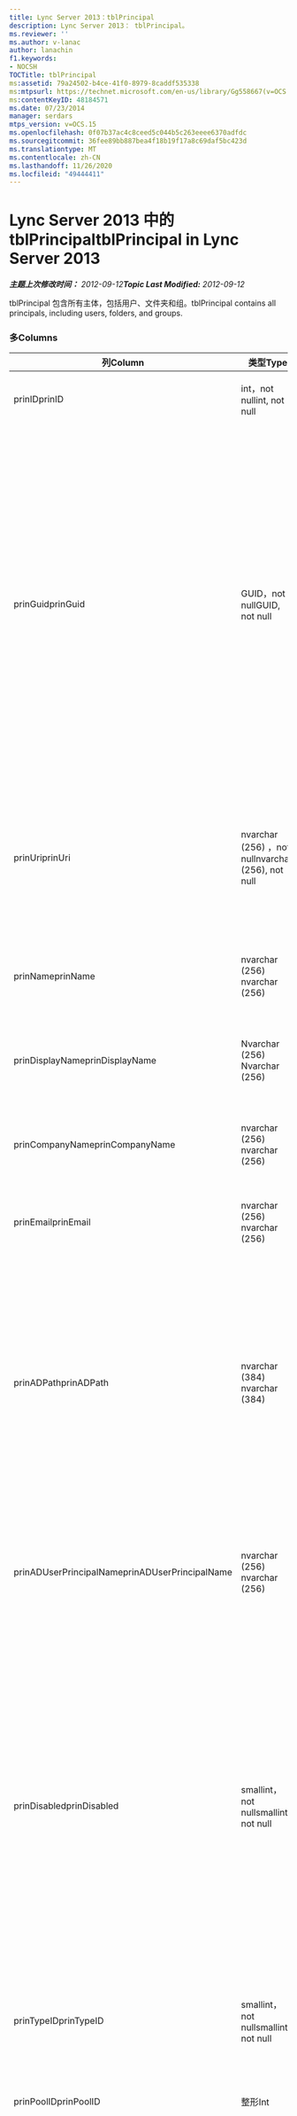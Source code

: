 ```yaml
---
title: Lync Server 2013：tblPrincipal
description: Lync Server 2013： tblPrincipal。
ms.reviewer: ''
ms.author: v-lanac
author: lanachin
f1.keywords:
- NOCSH
TOCTitle: tblPrincipal
ms:assetid: 79a24502-b4ce-41f0-8979-8caddf535338
ms:mtpsurl: https://technet.microsoft.com/en-us/library/Gg558667(v=OCS.15)
ms:contentKeyID: 48184571
ms.date: 07/23/2014
manager: serdars
mtps_version: v=OCS.15
ms.openlocfilehash: 0f07b37ac4c8ceed5c044b5c263eeee6370adfdc
ms.sourcegitcommit: 36fee89bb887bea4f18b19f17a8c69daf5bc423d
ms.translationtype: MT
ms.contentlocale: zh-CN
ms.lasthandoff: 11/26/2020
ms.locfileid: "49444411"
---
```

# <a name="tblprincipal-in-lync-server-2013"></a><span data-ttu-id="a93a0-103">Lync Server 2013 中的 tblPrincipal</span><span class="sxs-lookup"><span data-stu-id="a93a0-103">tblPrincipal in Lync Server 2013</span></span>

<div data-xmlns="http://www.w3.org/1999/xhtml">

<div class="topic" data-xmlns="http://www.w3.org/1999/xhtml" data-msxsl="urn:schemas-microsoft-com:xslt" data-cs="https://msdn.microsoft.com/">

<div data-asp="https://msdn2.microsoft.com/asp">



</div>

<div id="mainSection">

<div id="mainBody"><span data-ttu-id="a93a0-104">

<span> </span></span><span class="sxs-lookup"><span data-stu-id="a93a0-104">

<span> </span></span></span>

<span data-ttu-id="a93a0-105">_**主题上次修改时间：** 2012-09-12_</span><span class="sxs-lookup"><span data-stu-id="a93a0-105">_**Topic Last Modified:** 2012-09-12_</span></span>

<span data-ttu-id="a93a0-106">tblPrincipal 包含所有主体，包括用户、文件夹和组。</span><span class="sxs-lookup"><span data-stu-id="a93a0-106">tblPrincipal contains all principals, including users, folders, and groups.</span></span>

### <a name="columns"></a><span data-ttu-id="a93a0-107">多</span><span class="sxs-lookup"><span data-stu-id="a93a0-107">Columns</span></span>

<table>
<colgroup>
<col style="width: 33%" />
<col style="width: 33%" />
<col style="width: 33%" />
</colgroup>
<thead>
<tr class="header">
<th><span data-ttu-id="a93a0-108">列</span><span class="sxs-lookup"><span data-stu-id="a93a0-108">Column</span></span></th>
<th><span data-ttu-id="a93a0-109">类型</span><span class="sxs-lookup"><span data-stu-id="a93a0-109">Type</span></span></th>
<th><span data-ttu-id="a93a0-110">说明</span><span class="sxs-lookup"><span data-stu-id="a93a0-110">Description</span></span></th>
</tr>
</thead>
<tbody>
<tr class="odd">
<td><p><span data-ttu-id="a93a0-111">prinID</span><span class="sxs-lookup"><span data-stu-id="a93a0-111">prinID</span></span></p></td>
<td><p><span data-ttu-id="a93a0-112">int，not null</span><span class="sxs-lookup"><span data-stu-id="a93a0-112">int, not null</span></span></p></td>
<td><p><span data-ttu-id="a93a0-113">主体 ID。</span><span class="sxs-lookup"><span data-stu-id="a93a0-113">Principal ID.</span></span></p></td>
</tr>
<tr class="even">
<td><p><span data-ttu-id="a93a0-114">prinGuid</span><span class="sxs-lookup"><span data-stu-id="a93a0-114">prinGuid</span></span></p></td>
<td><p><span data-ttu-id="a93a0-115">GUID，not null</span><span class="sxs-lookup"><span data-stu-id="a93a0-115">GUID, not null</span></span></p></td>
<td><p><span data-ttu-id="a93a0-116">主体 GUID。</span><span class="sxs-lookup"><span data-stu-id="a93a0-116">Principal GUID.</span></span> <span data-ttu-id="a93a0-117">它被广泛用作备用主键，因为它的含义与 Active Directory 域服务空间中的含义相同。</span><span class="sxs-lookup"><span data-stu-id="a93a0-117">This is broadly used as an alternate primary key because its meaning crosses over into the Active Directory Domain Services space.</span></span> <span data-ttu-id="a93a0-118"> (缓存主体的 GUID 等于相应的 Active Directory 对象 GUID。 ) </span><span class="sxs-lookup"><span data-stu-id="a93a0-118">(The GUID for a cached principal is equal to the corresponding Active Directory object GUID.)</span></span></p></td>
</tr>
<tr class="odd">
<td><p><span data-ttu-id="a93a0-119">prinUri</span><span class="sxs-lookup"><span data-stu-id="a93a0-119">prinUri</span></span></p></td>
<td><p><span data-ttu-id="a93a0-120">nvarchar (256) ，not null</span><span class="sxs-lookup"><span data-stu-id="a93a0-120">nvarchar (256), not null</span></span></p></td>
<td><p><span data-ttu-id="a93a0-121">主体 URI。</span><span class="sxs-lookup"><span data-stu-id="a93a0-121">Principal URI.</span></span> <span data-ttu-id="a93a0-122">SIP 方案用于用户，并且 ma-grp 用于几乎所有其他内容。</span><span class="sxs-lookup"><span data-stu-id="a93a0-122">The SIP scheme is used for users, and ma-grp is used for almost everything else.</span></span></p></td>
</tr>
<tr class="even">
<td><p><span data-ttu-id="a93a0-123">prinName</span><span class="sxs-lookup"><span data-stu-id="a93a0-123">prinName</span></span></p></td>
<td><p><span data-ttu-id="a93a0-124">nvarchar (256) </span><span class="sxs-lookup"><span data-stu-id="a93a0-124">nvarchar (256)</span></span></p></td>
<td><p><span data-ttu-id="a93a0-125">公用名。</span><span class="sxs-lookup"><span data-stu-id="a93a0-125">Common name.</span></span> <span data-ttu-id="a93a0-126">仅由用户类型使用。</span><span class="sxs-lookup"><span data-stu-id="a93a0-126">Used only by user types.</span></span></p></td>
</tr>
<tr class="odd">
<td><p><span data-ttu-id="a93a0-127">prinDisplayName</span><span class="sxs-lookup"><span data-stu-id="a93a0-127">prinDisplayName</span></span></p></td>
<td><p><span data-ttu-id="a93a0-128">Nvarchar (256) </span><span class="sxs-lookup"><span data-stu-id="a93a0-128">Nvarchar (256)</span></span></p></td>
<td><p><span data-ttu-id="a93a0-129">显示名称。</span><span class="sxs-lookup"><span data-stu-id="a93a0-129">Display name.</span></span> <span data-ttu-id="a93a0-130">仅由用户类型使用。</span><span class="sxs-lookup"><span data-stu-id="a93a0-130">Used only by user types.</span></span></p></td>
</tr>
<tr class="even">
<td><p><span data-ttu-id="a93a0-131">prinCompanyName</span><span class="sxs-lookup"><span data-stu-id="a93a0-131">prinCompanyName</span></span></p></td>
<td><p><span data-ttu-id="a93a0-132">nvarchar (256) </span><span class="sxs-lookup"><span data-stu-id="a93a0-132">nvarchar (256)</span></span></p></td>
<td><p><span data-ttu-id="a93a0-133">公司名称。</span><span class="sxs-lookup"><span data-stu-id="a93a0-133">Company name.</span></span> <span data-ttu-id="a93a0-134">仅由用户类型使用。</span><span class="sxs-lookup"><span data-stu-id="a93a0-134">Used only by user types.</span></span></p></td>
</tr>
<tr class="odd">
<td><p><span data-ttu-id="a93a0-135">prinEmail</span><span class="sxs-lookup"><span data-stu-id="a93a0-135">prinEmail</span></span></p></td>
<td><p><span data-ttu-id="a93a0-136">nvarchar (256) </span><span class="sxs-lookup"><span data-stu-id="a93a0-136">nvarchar (256)</span></span></p></td>
<td><p><span data-ttu-id="a93a0-137">电子邮件。</span><span class="sxs-lookup"><span data-stu-id="a93a0-137">Email.</span></span> <span data-ttu-id="a93a0-138">仅由用户类型使用。</span><span class="sxs-lookup"><span data-stu-id="a93a0-138">Used only by user types.</span></span></p></td>
</tr>
<tr class="even">
<td><p><span data-ttu-id="a93a0-139">prinADPath</span><span class="sxs-lookup"><span data-stu-id="a93a0-139">prinADPath</span></span></p></td>
<td><p><span data-ttu-id="a93a0-140">nvarchar (384) </span><span class="sxs-lookup"><span data-stu-id="a93a0-140">nvarchar (384)</span></span></p></td>
<td><p><span data-ttu-id="a93a0-141">Active Directory 对象的域名，主体是的缓存版本。</span><span class="sxs-lookup"><span data-stu-id="a93a0-141">Domain name of the Active Directory object that the principal is a cached version of.</span></span> <span data-ttu-id="a93a0-142">对于非 Active Directory (对象的类型（如系统用户) ）可能为 Null。</span><span class="sxs-lookup"><span data-stu-id="a93a0-142">Can be Null for types that are not Active Directory objects (such as system users).</span></span></p></td>
</tr>
<tr class="odd">
<td><p><span data-ttu-id="a93a0-143">prinADUserPrincipalName</span><span class="sxs-lookup"><span data-stu-id="a93a0-143">prinADUserPrincipalName</span></span></p></td>
<td><p><span data-ttu-id="a93a0-144">nvarchar (256) </span><span class="sxs-lookup"><span data-stu-id="a93a0-144">nvarchar (256)</span></span></p></td>
<td><p><span data-ttu-id="a93a0-145">用户的用户主体名称 (UPN) 。</span><span class="sxs-lookup"><span data-stu-id="a93a0-145">User’s user principal name (UPN).</span></span> <span data-ttu-id="a93a0-146">仅由常规用户类型使用。</span><span class="sxs-lookup"><span data-stu-id="a93a0-146">Used only by regular user types.</span></span></p></td>
</tr>
<tr class="even">
<td><p><span data-ttu-id="a93a0-147">prinDisabled</span><span class="sxs-lookup"><span data-stu-id="a93a0-147">prinDisabled</span></span></p></td>
<td><p><span data-ttu-id="a93a0-148">smallint，not null</span><span class="sxs-lookup"><span data-stu-id="a93a0-148">smallint, not null</span></span></p></td>
<td><ul>
<li><p><span data-ttu-id="a93a0-149">0：主体处于活动状态。</span><span class="sxs-lookup"><span data-stu-id="a93a0-149">0: Principal is active.</span></span></p></li>
<li><p><span data-ttu-id="a93a0-150">1：主体被禁用，因为用户的 SIP 功能已被禁用。</span><span class="sxs-lookup"><span data-stu-id="a93a0-150">1: Principal is disabled because user’s SIP capabilities are disabled.</span></span></p></li>
<li><p><span data-ttu-id="a93a0-151">2：删除主体，因为关联的 AD 对象已被删除。</span><span class="sxs-lookup"><span data-stu-id="a93a0-151">2: Principal is deleted because associated AD object has been deleted.</span></span></p></li>
</ul></td>
</tr>
<tr class="odd">
<td><p><span data-ttu-id="a93a0-152">prinTypeID</span><span class="sxs-lookup"><span data-stu-id="a93a0-152">prinTypeID</span></span></p></td>
<td><p><span data-ttu-id="a93a0-153">smallint，not null</span><span class="sxs-lookup"><span data-stu-id="a93a0-153">smallint, not null</span></span></p></td>
<td><p><span data-ttu-id="a93a0-154">TblPrincipalType table 中的主体类型 () 。</span><span class="sxs-lookup"><span data-stu-id="a93a0-154">Principal type (from tblPrincipalType table).</span></span></p></td>
</tr>
<tr class="even">
<td><p><span data-ttu-id="a93a0-155">prinPoolID</span><span class="sxs-lookup"><span data-stu-id="a93a0-155">prinPoolID</span></span></p></td>
<td><p><span data-ttu-id="a93a0-156">整形</span><span class="sxs-lookup"><span data-stu-id="a93a0-156">Int</span></span></p></td>
<td><p><span data-ttu-id="a93a0-157">主体的 Lync 池分配。</span><span class="sxs-lookup"><span data-stu-id="a93a0-157">Lync pool assignment for the principal.</span></span></p></td>
</tr>
<tr class="odd">
<td><p><span data-ttu-id="a93a0-158">prinPolicyID</span><span class="sxs-lookup"><span data-stu-id="a93a0-158">prinPolicyID</span></span></p></td>
<td><p><span data-ttu-id="a93a0-159">整形</span><span class="sxs-lookup"><span data-stu-id="a93a0-159">Int</span></span></p></td>
<td><p><span data-ttu-id="a93a0-160">用户的持久聊天服务器策略值（如果存在标记类型策略）。</span><span class="sxs-lookup"><span data-stu-id="a93a0-160">Persistent Chat Server policy value for user, if tag type policy is present.</span></span></p></td>
</tr>
<tr class="even">
<td><p><span data-ttu-id="a93a0-161">prinAddedBy</span><span class="sxs-lookup"><span data-stu-id="a93a0-161">prinAddedBy</span></span></p></td>
<td><p><span data-ttu-id="a93a0-162">int</span><span class="sxs-lookup"><span data-stu-id="a93a0-162">int</span></span></p></td>
<td><p><span data-ttu-id="a93a0-163">创建者的主体 ID。</span><span class="sxs-lookup"><span data-stu-id="a93a0-163">Principal ID of the creator.</span></span></p></td>
</tr>
<tr class="odd">
<td><p><span data-ttu-id="a93a0-164">prinAddedOn</span><span class="sxs-lookup"><span data-stu-id="a93a0-164">prinAddedOn</span></span></p></td>
<td><p><span data-ttu-id="a93a0-165">bigint，not null</span><span class="sxs-lookup"><span data-stu-id="a93a0-165">bigint, not null</span></span></p></td>
<td><p><span data-ttu-id="a93a0-166">创建时间的时间戳。</span><span class="sxs-lookup"><span data-stu-id="a93a0-166">Time stamp for the creation time.</span></span></p></td>
</tr>
<tr class="even">
<td><p><span data-ttu-id="a93a0-167">prinUpdatedBy</span><span class="sxs-lookup"><span data-stu-id="a93a0-167">prinUpdatedBy</span></span></p></td>
<td><p><span data-ttu-id="a93a0-168">int</span><span class="sxs-lookup"><span data-stu-id="a93a0-168">int</span></span></p></td>
<td><p><span data-ttu-id="a93a0-169">上次更新此操作的主体的 ID。</span><span class="sxs-lookup"><span data-stu-id="a93a0-169">ID of the principal that last updated this.</span></span></p></td>
</tr>
<tr class="odd">
<td><p><span data-ttu-id="a93a0-170">prinUpdatedOn</span><span class="sxs-lookup"><span data-stu-id="a93a0-170">prinUpdatedOn</span></span></p></td>
<td><p><span data-ttu-id="a93a0-171">bigint，not null</span><span class="sxs-lookup"><span data-stu-id="a93a0-171">bigint, not null</span></span></p></td>
<td><p><span data-ttu-id="a93a0-172">上次更新的时间戳。</span><span class="sxs-lookup"><span data-stu-id="a93a0-172">Time stamp for the last update.</span></span></p></td>
</tr>
<tr class="even">
<td><p><span data-ttu-id="a93a0-173">prinVerifiedOn</span><span class="sxs-lookup"><span data-stu-id="a93a0-173">prinVerifiedOn</span></span></p></td>
<td><p><span data-ttu-id="a93a0-174">datetime，not null</span><span class="sxs-lookup"><span data-stu-id="a93a0-174">datetime, not null</span></span></p></td>
<td><p><span data-ttu-id="a93a0-175">主体的上次 Active Directory 同步刷新的日期和时间。</span><span class="sxs-lookup"><span data-stu-id="a93a0-175">Date and time of the last Active Directory Sync refresh for the principal.</span></span></p></td>
</tr>
</tbody>
</table>


### <a name="keys"></a><span data-ttu-id="a93a0-176">标示</span><span class="sxs-lookup"><span data-stu-id="a93a0-176">Keys</span></span>

<table>
<colgroup>
<col style="width: 50%" />
<col style="width: 50%" />
</colgroup>
<thead>
<tr class="header">
<th><span data-ttu-id="a93a0-177">列</span><span class="sxs-lookup"><span data-stu-id="a93a0-177">Column</span></span></th>
<th><span data-ttu-id="a93a0-178">说明</span><span class="sxs-lookup"><span data-stu-id="a93a0-178">Description</span></span></th>
</tr>
</thead>
<tbody>
<tr class="odd">
<td><p><span data-ttu-id="a93a0-179">prinID</span><span class="sxs-lookup"><span data-stu-id="a93a0-179">prinID</span></span></p></td>
<td><p><span data-ttu-id="a93a0-180">主键。</span><span class="sxs-lookup"><span data-stu-id="a93a0-180">Primary key.</span></span></p></td>
</tr>
<tr class="even">
<td><p><span data-ttu-id="a93a0-181">prinTypeID</span><span class="sxs-lookup"><span data-stu-id="a93a0-181">prinTypeID</span></span></p></td>
<td><p><span data-ttu-id="a93a0-182">TblPrincipalType 表中的 lookup 的外键。</span><span class="sxs-lookup"><span data-stu-id="a93a0-182">Foreign key with lookup in tblPrincipalType.ptypeID table.</span></span></p></td>
</tr>
</tbody>
</table><span data-ttu-id="a93a0-183">


</div>

<span> </span>

</div>

</div>

</span><span class="sxs-lookup"><span data-stu-id="a93a0-183">


</div>

<span> </span>

</div>

</div>

</span></span></div>

